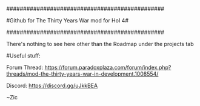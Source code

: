 ###############################################

#Github for The Thirty Years War mod for HoI 4#

###############################################

There's nothing to see here other than the Roadmap under the projects tab

#Useful stuff:

Forum Thread: https://forum.paradoxplaza.com/forum/index.php?threads/mod-the-thirty-years-war-in-development.1008554/

Discord: https://discord.gg/uJkkBEA

~Zic
